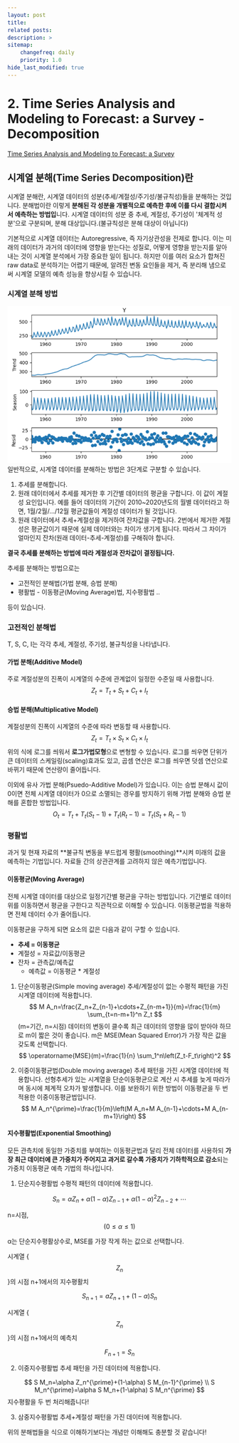 ```yaml
---
layout: post
title: 
related posts:
description: >
sitemap:
    changefreq: daily
    priority: 1.0
hide_last_modified: true
---
```



# 2. Time Series Analysis and Modeling to Forecast: a Survey - Decomposition

[Time Series Analysis and Modeling to Forecast: a Survey](https://arxiv.org/abs/2104.00164)

## 시계열 분해(Time Series Decomposition)란
시계열 분해란, 시계열 데이터의 성분(추세/계절성/주기성/불규칙성)들을 분해하는 것입니다. 분해법이란 이렇게 **분해된 각 성분을 개별적으로 예측한 후에 이를 다시 결합시켜서 예측하는 방법입**니다. 시계열 데이터의 성분 중 추세, 계절성, 주기성이 '체계적 성분'으로 구분되며, 분해 대상입니다.(불규칙성은 분해 대상이 아닙니다)

기본적으로 시계열 데이터는 Autoregressive, 즉 자기상관성을 전제로 합니다. 이는 미래의 데이터가 과거의 데이터에 영향을 받는다는 성질로, 어떻게 영향을 받는지를 알아내는 것이 시계열 분석에서 가장 중요한 일이 됩니다. 하지만 이를 여러 요소가 합쳐진 raw data로 분석하기는 어렵기 때문에, 알려진 변동 요인들을 제거, 즉 분리해 냄으로써 시계열 모델의 예측 성능을 향상시킬 수 있습니다.

### 시계열 분해 방법
![](/assets/img/TS/TS2/image.png)
일반적으로, 시계열 데이터를 분해하는 방법은 3단계로 구분할 수 있습니다.

1. 추세를 분해합니다.
2. 원래 데이터에서 추세를 제거한 후 기간별 데이터의 평균을 구합니다. 이 값이 계절성 요인입니다.
예를 들어 데이터의 기간이 2010~2020년도의 월별 데이터라고 하면, 1월/2월/.../12월 평균값들이 계절성 데이터가 될 것입니다.
3. 원래 데이터에서 추세+계절성을 제거하여 잔차값을 구합니다.
2번에서 제거한 계절성은 평균값이기 때문에 실제 데이터와는 차이가 생기게 됩니다.
따라서 그 차이가 얼마인지 잔차(원래 데이터-추세-계절성)를 구해줘야 합니다.

**결국 추세를 분해하는 방법에 따라 계절성과 잔차값이 결정됩니다.**

추세를 분해하는 방법으로는
- 고전적인 분해법(가법 분해, 승법 분해)
- 평활법 - 이동평균(Moving Average)법, 지수평활법 .. 

등이 있습니다. 

### 고전적인 분해법
T, S, C, I는 각각 추세, 계절성, 주기성, 불규칙성을 나타냅니다.
#### 가법 분해(Additive Model)
주로 계절성분의 진폭이 시계열의 수준에 관계없이 일정한 수준일 때 사용합니다.
$$
Z_t=T_t+S_t+C_t+I_t
$$
#### 승법 분해(Multiplicative Model)
계절성분의 진폭이 시계열의 수준에 따라 변동할 때 사용합니다.
$$
Z_t=T_t\times S_t\times C_t\times I_t
$$
위의 식에 로그를 씌워서 **로그가법모형**으로 변형할 수 있습니다. 로그를 씌우면 단위가 큰 데이터의 스케일링(scaling)효과도 있고, 곱셈 연산은 로그를 씌우면 덧셈 연산으로 바뀌기 때문에 연산량이 줄어듭니다.

이외에 유사 가법 분해(Psuedo-Additive Model)가 있습니다. 이는 승법 분해시 값이 0이면 전체 시계열 데이터가 0으로 소멸되는 경우를 방지하기 위해 가법 분해와 승법 분해를 혼합한 방법입니다.
$$
O_t=T_t+T_t\left(S_t-1\right)+T_t\left(R_t-1\right)=T_t\left(S_t+R_t-1\right)
$$


### 평활법
과거 및 현재 자료의 **불규칙 변동을 부드럽게 평활(smoothing)**시켜 미래의 값을 예측하는 기법입니다. 자료들 간의 상관관계를 고려하지 않은 예측기법입니다.
#### 이동평균(Moving Average)
전체 시계열 데이터를 대상으로 일정기간별 평균을 구하는 방법입니다.
기간별로 데이터 위를 이동하면서 평균을 구한다고 직관적으로 이해할 수 있습니다.
이동평균법을 적용하면 전체 데이터 수가 줄어듭니다.

이동평균을 구하게 되면 요소의 값은 다음과 같이 구할 수 있습니다.
- **추세 = 이동평균**
- 계절성 = 자료값/이동평균
- 잔차 = 관측값/예측값
  - 예측값 = 이동평균 * 계절성


1. 단순이동평균(Simple moving average)
추세/계절성이 없는 수평적 패턴을 가진 시계열 데이터에 적용합니다.
$$
M A_n=\frac{Z_n+Z_{n-1}+\cdots+Z_{n-m+1}}{m}=\frac{1}{m} \sum_{t=n-m+1}^n Z_t
$$
(m=기간, n=시점)
데이터의 변동이 클수록 최근 데이터의 영향을 많이 받아야 하므로 m이 짧은 것이 좋습니다.
m은 MSE(Mean Squared Error)가 가장 작은 값을 갖도록 선택합니다.
$$
\operatorname{MSE}(m)=\frac{1}{n} \sum_1^n\left(Z_t-F_t\right)^2
$$

2. 이중이동평균법(Double moving average)
추세 패턴을 가진 시계열 데이터에 적용합니다.
선형추세가 있는 시계열을 단순이동평균으로 계산 시 추세를 늦게 따라가며 동시에 체계적 오차가 발생합니다. 이를 보완하기 위한 방법이 이동평균을 두 번 적용한 이중이동평균법입니다.
$$
M A_n^{\prime}=\frac{1}{m}\left(M A_n+M A_{n-1}+\cdots+M A_{n-m+1}\right)
$$

#### 지수평활법(Exponential Smoothing)
모든 관측치에 동일한 가중치를 부여하는 이동평균법과 달리 전체 데이터를 사용하되 **가장 최근 데이터에 큰 가중치가 주어지고 과거로 갈수록 가중치가 기하학적으로 감소**되는 가중치 이동평균 예측 기법의 하나입니다.

1. 단순지수평활법
수평적 패턴의 데이터에 적용합니다.

$$
S_n=\alpha Z_n+\alpha(1-\alpha) Z_{n-1}+\alpha(1-\alpha)^2 Z_{n-2}+\cdots
$$

n=시점, $$(0\leq \alpha \leq 1)$$

α는 단순지수평활상수로, MSE를 가장 작게 하는 값으로 선택합니다.

시계열 {$$Z_n$$}의 시점 n+1에서의 지수평활치

$$
S_{n+1}=a Z_{n+1}+(1-\alpha) S_n
$$

시계열 {$$Z_n$$}의 시점 n+1에서의 예측치

$$
F_{n+1}=S_n
$$

2. 이중지수평활법
추세 패턴을 가진 데이터에 적용합니다.

$$
S M_n=\alpha Z_n^{\prime}+(1-\alpha) S M_{n-1}^{\prime} \\
S M_n^{\prime}=\alpha S M_n+(1-\alpha) S M_n^{\prime}
$$
지수평활을 두 번 처리해줍니다!

3. 삼중지수평활법
추세+계절성 패턴을 가진 데이터에 적용합니다.

위의 분해법들을 식으로 이해하기보다는 개념만 이해해도 충분할 것 같습니다!